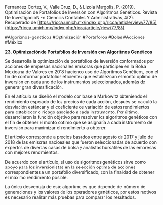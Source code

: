 Fernandez Cortez, V., Valle Cruz, D., & Lizola Margolis, P. (2019). Optimización de Portafolios de Inversión con Algoritmos Genéticos. Revista De InvestigacióN En Ciencias Contables Y Administrativas, 4(2). Recuperado de [https://ricca.umich.mx/index.php/ricca/article/view/77/85](https://ricca.umich.mx/index.php/ricca/article/view/77/85)      

#Algoritmos-genéticos #Optimización #Portafolios #Bolsa #Acciones #México

**23. Optimización de Portafolios de Inversión con Algoritmos Genéticos**

Se desarrolla la optimización de portafolios de Inversión conformados por acciones de empresas nacionales emisoras que participen en la Bolsa Mexicana de Valores en 2018 haciendo uso de Algoritmos Genéticos, con el fin de conformar portafolios eficientes que establezcan el monto óptimo de inversión en cada uno de los instrumentos seleccionados, además de generar gran diversificación.

En el artículo se diseñó el modelo con base a Markowitz obteniendo el rendimiento esperado de los precios de cada acción, después se calculó la desviación estándar y el coeficiente de variación de estos rendimientos para establecer el riesgo asociado a cada instrumento. Por último, desarrollaron la función objetivo para resolver los algoritmos genéticos con el fin de obtener el monto optimo que se asignaría a cada instrumento de inversión para maximizar el rendimiento a obtener.

El articulo corresponde a precios basados entre agosto de 2017 y julio de 2018 de las emisoras nacionales que fueron seleccionadas de acuerdo con expertos de diversas casas de bolsa y analistas bursátiles de las empresas con mejores rendimientos.

De acuerdo con el artículo, el uso de algoritmos genéticos sirve como apoyo para los inversionistas en la selección optima de acciones correspondientes a un portafolio diversificado, con la finalidad de obtener el máximo rendimiento posible.

La única desventaja de este algoritmo es que depende del número de generaciones y los valores de los operadores genéticos, por estos motivos es necesario realizar más pruebas para comparar los resultados.
